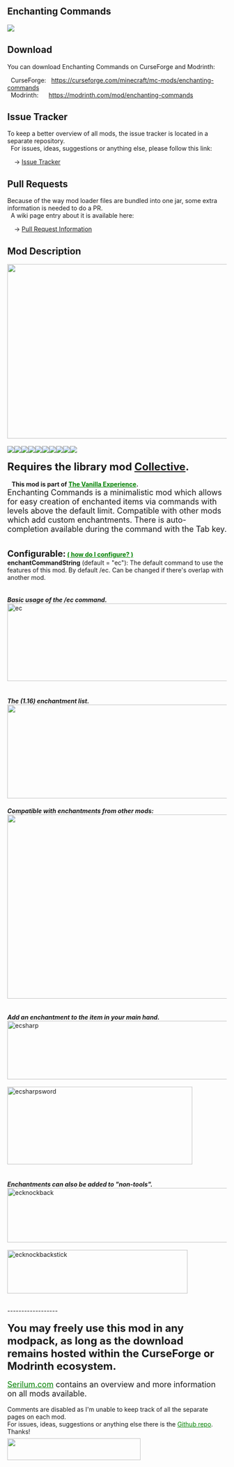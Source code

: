 <h2>Enchanting Commands</h2>
<p><a href="https://github.com/Serilum/Enchanting-Commands"><img src="https://serilum.com/assets/data/logo/enchanting-commands.png"></a></p><h2>Download</h2>
<p>You can download Enchanting Commands on CurseForge and Modrinth:</p><p>&nbsp;&nbsp;CurseForge: &nbsp;&nbsp;<a href="https://curseforge.com/minecraft/mc-mods/enchanting-commands">https://curseforge.com/minecraft/mc-mods/enchanting-commands</a><br>&nbsp;&nbsp;Modrinth: &nbsp;&nbsp;&nbsp;&nbsp;&nbsp;<a href="https://modrinth.com/mod/enchanting-commands">https://modrinth.com/mod/enchanting-commands</a></p>
<h2>Issue Tracker</h2>
<p>To keep a better overview of all mods, the issue tracker is located in a separate repository.<br>&nbsp;&nbsp;For issues, ideas, suggestions or anything else, please follow this link:</p>
<p>&nbsp;&nbsp;&nbsp;&nbsp;-> <a href="https://github.com/ricksouth/serilum-mc-mods/issues">Issue Tracker</a></p>
<h2>Pull Requests</h2>
<p>Because of the way mod loader files are bundled into one jar, some extra information is needed to do a PR.<br>&nbsp;&nbsp;A wiki page entry about it is available here:</p>
<p>&nbsp;&nbsp;&nbsp;&nbsp;-> <a href="https://github.com/ricksouth/serilum-mc-mods/wiki/Pull-Request-Information">Pull Request Information</a></p>
<h2>Mod Description</h2>
<p><a href="https://serilum.com/" rel="nofollow"><img src="https://github.com/ricksouth/serilum-mc-mods/raw/master/description/a1.jpg" alt="" width="838" height="400"></a><br><br><img src="https://github.com/ricksouth/serilum-mc-mods/raw/master/description/Versions/header.png"><a href="https://legacy.curseforge.com/minecraft/mc-mods/enchanting-commands/files/all?filter-status=1&filter-game-version=1738749986:75125" rel="nofollow"><img src="https://github.com/ricksouth/serilum-mc-mods/raw/master/description/Versions/1_20.png"></a><a href="https://legacy.curseforge.com/minecraft/mc-mods/enchanting-commands/files/all?filter-status=1&filter-game-version=1738749986:73407" rel="nofollow"><img src="https://github.com/ricksouth/serilum-mc-mods/raw/master/description/Versions/1_19.png"></a><a href="https://legacy.curseforge.com/minecraft/mc-mods/enchanting-commands/files/all?filter-status=1&filter-game-version=1738749986:73250" rel="nofollow"><img src="https://github.com/ricksouth/serilum-mc-mods/raw/master/description/Versions/1_18.png"></a><a href="https://legacy.curseforge.com/minecraft/mc-mods/enchanting-commands/files/all?filter-status=1&filter-game-version=1738749986:73242" rel="nofollow"><img src="https://github.com/ricksouth/serilum-mc-mods/raw/master/description/Versions/1_17.png"></a><a href="https://legacy.curseforge.com/minecraft/mc-mods/enchanting-commands/files/all?filter-status=1&filter-game-version=1738749986:70886" rel="nofollow"><img src="https://github.com/ricksouth/serilum-mc-mods/raw/master/description/Versions/1_16.png"></a><a href="https://legacy.curseforge.com/minecraft/mc-mods/enchanting-commands/files/all?filter-status=1&filter-game-version=1738749986:68722" rel="nofollow"><img src="https://github.com/ricksouth/serilum-mc-mods/raw/master/description/Versions/1_15.png"></a><a href="https://legacy.curseforge.com/minecraft/mc-mods/enchanting-commands/files/all?filter-status=1&filter-game-version=1738749986:64806" rel="nofollow"><img src="https://github.com/ricksouth/serilum-mc-mods/raw/master/description/Versions/1_14.png"></a><a href="https://legacy.curseforge.com/minecraft/mc-mods/enchanting-commands/files/all?filter-status=1&filter-game-version=1738749986:55023" rel="nofollow"><img src="https://github.com/ricksouth/serilum-mc-mods/raw/master/description/Versions/1_13.png"></a><a href="https://legacy.curseforge.com/minecraft/mc-mods/enchanting-commands/files/all?filter-status=1&filter-game-version=1738749986:628" rel="nofollow"><img src="https://github.com/ricksouth/serilum-mc-mods/raw/master/description/Versions/1_12.png"></a><br><br><strong><span style="font-size:24px">Requires the library mod&nbsp;<a style="font-size:24px" href="https://www.curseforge.com/minecraft/mc-mods/collective" rel="nofollow">Collective</a>.</span></strong><strong>&nbsp;<br><br> &nbsp; &nbsp;This mod is part of <span style="color:#008000"><a style="color:#008000" href="https://curseforge.com/minecraft/modpacks/the-vanilla-experience" rel="nofollow">The Vanilla Experience</a></span>.</strong><br><span style="font-size:18px">Enchanting Commands is a minimalistic mod which allows for easy creation of enchanted items via commands with levels above the default limit. Compatible with other mods which add custom enchantments. There is auto-completion available during the command with the Tab key.</span><br><strong><br><br><strong><span style="font-size:20px">Configurable:</span> <span style="color:#008000;font-size:14px"><a style="color:#008000" href="https://github.com/ricksouth/serilum-mc-mods/wiki/how-to-configure-mods" rel="nofollow">(&nbsp;how do I configure?&nbsp;)</a></span></strong><br>enchantCommandString</strong>&nbsp;(default = "ec"): The default command to use the features of this mod. By default /ec. Can be changed if there's overlap with another mod.<strong><br><br><br><em>Basic usage of the /ec command.</em></strong><br><picture><img src="https://github.com/ricksouth/serilum-mc-mods/raw/master/cdn/enchanting-commands/a.png" alt="ec" width="752" height="178"></picture><em><br><br><br><strong>The (1.16) enchantment list.</strong></em><br><picture><img src="https://github.com/ricksouth/serilum-mc-mods/raw/master/cdn/enchanting-commands/b.jpg" width="752" height="215"></picture><em><br><br><strong>Compatible with enchantments from other mods:</strong><br><picture><img src="https://github.com/ricksouth/serilum-mc-mods/raw/master/cdn/enchanting-commands/c.png" width="832" height="422"></picture><br><br><br><strong>Add an enchantment to the item in your main hand.</strong></em><br><picture><img src="https://github.com/ricksouth/serilum-mc-mods/raw/master/cdn/enchanting-commands/d.png" alt="ecsharp" width="731" height="134"></picture><br><br><picture><img src="https://github.com/ricksouth/serilum-mc-mods/raw/master/cdn/enchanting-commands/e.png" alt="ecsharpsword" width="425" height="178"></picture><em><br><br><br><strong>Enchantments can also be added to "non-tools".</strong></em><br><picture><img src="https://github.com/ricksouth/serilum-mc-mods/raw/master/cdn/enchanting-commands/f.png" alt="ecknockback" width="670" height="125"></picture><br><br><picture><img src="https://github.com/ricksouth/serilum-mc-mods/raw/master/cdn/enchanting-commands/g.png" alt="ecknockbackstick" width="414" height="100"></picture></p>
<p><br>------------------<br><br><span style="font-size:24px"><strong>You may freely use this mod in any modpack, as long as the download remains hosted within the CurseForge or Modrinth ecosystem.</strong></span><br><br><span style="font-size:18px"><a style="font-size:18px;color:#008000" href="https://serilum.com/" rel="nofollow">Serilum.com</a> contains an overview and more information on all mods available.</span><br><br><span style="font-size:14px">Comments are disabled as I'm unable to keep track of all the separate pages on each mod.</span><span style="font-size:14px"><br>For issues, ideas, suggestions or anything else there is the&nbsp;<a style="font-size:14px;color:#008000" href="https://github.com/ricksouth/serilum-mc-mods/" rel="nofollow">Github repo</a>. Thanks!</span><span style="font-size:6px"><br><br></span><a href="https://ricksouth.com/donate" rel="nofollow"><img src="https://raw.githubusercontent.com/ricksouth/serilum-mc-mods/master/description/Shields/donation_rounded.svg" alt="" width="306" height="50"></a></p>
